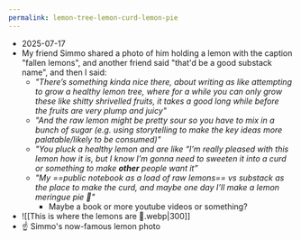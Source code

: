 ```yaml
---
permalink: lemon-tree-lemon-curd-lemon-pie
---
```

- 2025-07-17
- My friend Simmo shared a photo of him holding a lemon with the caption "fallen lemons", and another friend said "that'd be a good substack name", and then I said:
	- *"There’s something kinda nice there, about writing as like attempting to grow a healthy lemon tree, where for a while you can only grow these like shitty shrivelled fruits, it takes a good long while before the fruits are very plump and juicy"*
	- *"And the raw lemon might be pretty sour so you have to mix in a bunch of sugar (e.g. using storytelling to make the key ideas more palatable/likely to be consumed)"*
	- *"You pluck a healthy lemon and are like “I’m really pleased with this lemon how it is, but I know I’m gonna need to sweeten it into a curd or something to make **other** people want it”*
	- *"My ==public notebook as a load of raw lemons== vs substack as the place to make the curd, and maybe one day I’ll make a lemon meringue pie 🥧"*
		- Maybe a book or more youtube videos or something?
- ![[This is where the lemons are 🍋.webp|300]]
- ☝️ Simmo's now-famous lemon photo